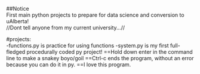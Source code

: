 ##Notice  
First main python projects to prepare for data science and conversion to uAlberta!  
//Dont tell anyone from my current university...//  

#projects:  
    -functions.py is practice for using functions
    -system.py is my first full-fledged procedurally coded py project! 
        ==Hold down enter in the command line to make a snakey boyo/goil
        ==Ctrl-c ends the program, without an error because you can do it in py.
        ==I love this program.